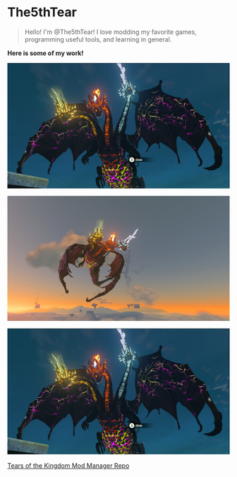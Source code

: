 # The5thTear

> Hello! I'm @The5thTear! I love modding my favorite games, programming useful tools, and learning in general.

**Here is some of my work!**

![Demon Lord Gleeok (TOTK Master Mode](Screenshot_55.png)

![Demon Lord Gleeok 2(TOTK Master Mode](Screenshot_56.png)

![StalHinox Hybrid (TOTK Master Mode](Screenshot_55.png)

[Tears of the Kingdom Mod Manager Repo](https://github.com/TKMM-Team)
